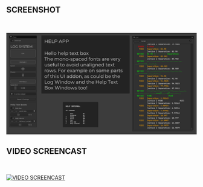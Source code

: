 <h2>SCREENSHOT</h2>
</br>

![](Capture.PNG)

<h2>VIDEO SCREENCAST</h2>
</br>

[![VIDEO SCREENCAST](https://img.youtube.com/vi/UIvfpRFtEtY/maxresdefault.jpg)](https://youtu.be/UIvfpRFtEtY)
